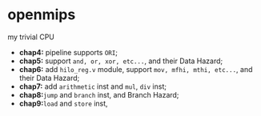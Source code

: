 # openmips
my trivial CPU

- **chap4:** pipeline supports `ORI`;
- **chap5:** support `and, or, xor, etc...`, and their Data Hazard;
- **chap6:** add `hilo_reg.v` module, support `mov, mfhi, mthi, etc...`, and their Data Hazard;
- **chap7:** add `arithmetic` inst and `mul`, `div` inst;
- **chap8:**`jump` and `branch` inst, and Branch Hazard;
- **chap9:**`load` and `store` inst,

